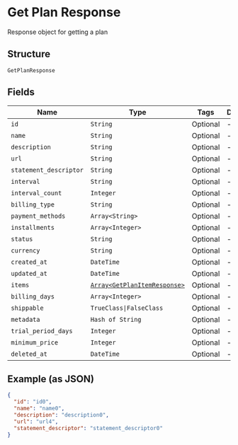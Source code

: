 
# Get Plan Response

Response object for getting a plan

## Structure

`GetPlanResponse`

## Fields

| Name | Type | Tags | Description |
|  --- | --- | --- | --- |
| `id` | `String` | Optional | - |
| `name` | `String` | Optional | - |
| `description` | `String` | Optional | - |
| `url` | `String` | Optional | - |
| `statement_descriptor` | `String` | Optional | - |
| `interval` | `String` | Optional | - |
| `interval_count` | `Integer` | Optional | - |
| `billing_type` | `String` | Optional | - |
| `payment_methods` | `Array<String>` | Optional | - |
| `installments` | `Array<Integer>` | Optional | - |
| `status` | `String` | Optional | - |
| `currency` | `String` | Optional | - |
| `created_at` | `DateTime` | Optional | - |
| `updated_at` | `DateTime` | Optional | - |
| `items` | [`Array<GetPlanItemResponse>`](../../doc/models/get-plan-item-response.md) | Optional | - |
| `billing_days` | `Array<Integer>` | Optional | - |
| `shippable` | `TrueClass\|FalseClass` | Optional | - |
| `metadata` | `Hash of String` | Optional | - |
| `trial_period_days` | `Integer` | Optional | - |
| `minimum_price` | `Integer` | Optional | - |
| `deleted_at` | `DateTime` | Optional | - |

## Example (as JSON)

```json
{
  "id": "id0",
  "name": "name0",
  "description": "description0",
  "url": "url4",
  "statement_descriptor": "statement_descriptor0"
}
```

